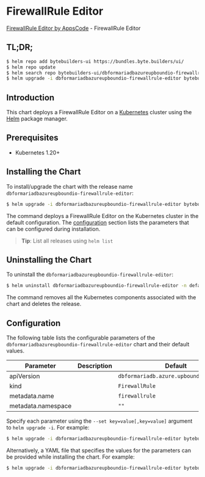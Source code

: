 # FirewallRule Editor

[FirewallRule Editor by AppsCode](https://byte.builders) - FirewallRule Editor

## TL;DR;

```bash
$ helm repo add bytebuilders-ui https://bundles.byte.builders/ui/
$ helm repo update
$ helm search repo bytebuilders-ui/dbformariadbazureupboundio-firewallrule-editor --version=v0.4.18
$ helm upgrade -i dbformariadbazureupboundio-firewallrule-editor bytebuilders-ui/dbformariadbazureupboundio-firewallrule-editor -n default --create-namespace --version=v0.4.18
```

## Introduction

This chart deploys a FirewallRule Editor on a [Kubernetes](http://kubernetes.io) cluster using the [Helm](https://helm.sh) package manager.

## Prerequisites

- Kubernetes 1.20+

## Installing the Chart

To install/upgrade the chart with the release name `dbformariadbazureupboundio-firewallrule-editor`:

```bash
$ helm upgrade -i dbformariadbazureupboundio-firewallrule-editor bytebuilders-ui/dbformariadbazureupboundio-firewallrule-editor -n default --create-namespace --version=v0.4.18
```

The command deploys a FirewallRule Editor on the Kubernetes cluster in the default configuration. The [configuration](#configuration) section lists the parameters that can be configured during installation.

> **Tip**: List all releases using `helm list`

## Uninstalling the Chart

To uninstall the `dbformariadbazureupboundio-firewallrule-editor`:

```bash
$ helm uninstall dbformariadbazureupboundio-firewallrule-editor -n default
```

The command removes all the Kubernetes components associated with the chart and deletes the release.

## Configuration

The following table lists the configurable parameters of the `dbformariadbazureupboundio-firewallrule-editor` chart and their default values.

|     Parameter      | Description |                      Default                       |
|--------------------|-------------|----------------------------------------------------|
| apiVersion         |             | <code>dbformariadb.azure.upbound.io/v1beta1</code> |
| kind               |             | <code>FirewallRule</code>                          |
| metadata.name      |             | <code>firewallrule</code>                          |
| metadata.namespace |             | <code>""</code>                                    |


Specify each parameter using the `--set key=value[,key=value]` argument to `helm upgrade -i`. For example:

```bash
$ helm upgrade -i dbformariadbazureupboundio-firewallrule-editor bytebuilders-ui/dbformariadbazureupboundio-firewallrule-editor -n default --create-namespace --version=v0.4.18 --set apiVersion=dbformariadb.azure.upbound.io/v1beta1
```

Alternatively, a YAML file that specifies the values for the parameters can be provided while
installing the chart. For example:

```bash
$ helm upgrade -i dbformariadbazureupboundio-firewallrule-editor bytebuilders-ui/dbformariadbazureupboundio-firewallrule-editor -n default --create-namespace --version=v0.4.18 --values values.yaml
```
